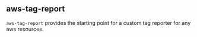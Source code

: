 aws-tag-report
------------------------------

`aws-tag-report` provides the starting point for a custom tag reporter for any aws resources.  
